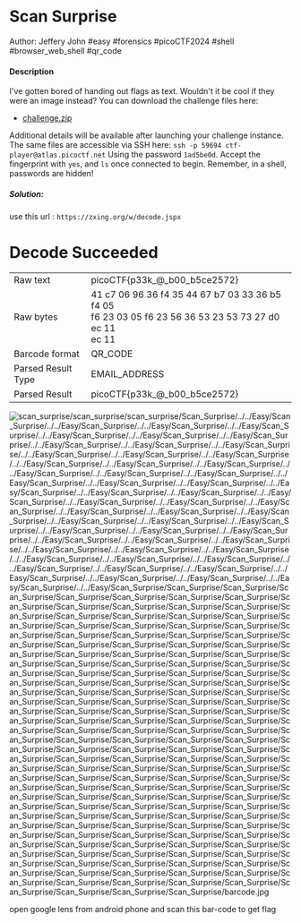 # Scan Surprise

Author: Jeffery John
#easy #forensics #picoCTF2024 #shell #browser_web_shell #qr_code
#### Description

I've gotten bored of handing out flags as text. Wouldn't it be cool if they were an image instead? You can download the challenge files here:

- [challenge.zip](https://artifacts.picoctf.net/c_atlas/2/challenge.zip)

Additional details will be available after launching your challenge instance.
The same files are accessible via SSH here: `ssh -p 59694 ctf-player@atlas.picoctf.net` Using the password `1ad5be0d`. Accept the fingerprint with `yes`, and `ls` once connected to begin. Remember, in a shell, passwords are hidden!

##### Solution: 
use this url : `https://zxing.org/w/decode.jspx`
# Decode Succeeded

|                    |                                                                                                                 |
| ------------------ | --------------------------------------------------------------------------------------------------------------- |
| Raw text           | picoCTF{p33k_@_b00_b5ce2572}                                                                                    |
| Raw bytes          | 41 c7 06 96 36 f4 35 44   67 b7 03 33 36 b5 f4 05<br>f6 23 03 05 f6 23 56 36   53 23 53 73 27 d0 ec 11<br>ec 11 |
| Barcode format     | QR_CODE                                                                                                         |
| Parsed Result Type | EMAIL_ADDRESS                                                                                                   |
| Parsed Result      | picoCTF{p33k_@_b00_b5ce2572}                                                                                    |


![scan\_surprise/scan\_surprise/scan\_surprise/Scan\_Surprise/../../Easy/Scan\_Surprise/../../Easy/Scan\_Surprise/../../Easy/Scan\_Surprise/../../Easy/Scan\_Surprise/../../Easy/Scan\_Surprise/../../Easy/Scan\_Surprise/../../Easy/Scan\_Surprise/../../Easy/Scan\_Surprise/../../Easy/Scan\_Surprise/../../Easy/Scan\_Surprise/../../Easy/Scan\_Surprise/../../Easy/Scan\_Surprise/../../Easy/Scan\_Surprise/../../Easy/Scan\_Surprise/../../Easy/Scan\_Surprise/../../Easy/Scan\_Surprise/../../Easy/Scan\_Surprise/../../Easy/Scan\_Surprise/../../Easy/Scan\_Surprise/../../Easy/Scan\_Surprise/../../Easy/Scan\_Surprise/../../Easy/Scan\_Surprise/../../Easy/Scan\_Surprise/../../Easy/Scan\_Surprise/../../Easy/Scan\_Surprise/../../Easy/Scan\_Surprise/../../Easy/Scan\_Surprise/../../Easy/Scan\_Surprise/../../Easy/Scan\_Surprise/../../Easy/Scan\_Surprise/../../Easy/Scan\_Surprise/../../Easy/Scan\_Surprise/../../Easy/Scan\_Surprise/../../Easy/Scan\_Surprise/../../Easy/Scan\_Surprise/../../Easy/Scan\_Surprise/../../Easy/Scan\_Surprise/../../Easy/Scan\_Surprise/../../Easy/Scan\_Surprise/../../Easy/Scan\_Surprise/../../Easy/Scan\_Surprise/../../Easy/Scan\_Surprise/../../Easy/Scan\_Surprise/../../Easy/Scan\_Surprise/../../Easy/Scan\_Surprise/../../Easy/Scan\_Surprise/../../Easy/Scan\_Surprise/../../Easy/Scan\_Surprise/../../Easy/Scan\_Surprise/../../Easy/Scan\_Surprise/../../Easy/Scan\_Surprise/../../Easy/Scan\_Surprise/../../Easy/Scan\_Surprise/../../Easy/Scan\_Surprise/../../Easy/Scan\_Surprise/Scan_Surprise/Scan_Surprise/Scan_Surprise/Scan_Surprise/Scan_Surprise/Scan_Surprise/Scan_Surprise/Scan_Surprise/Scan_Surprise/Scan_Surprise/Scan_Surprise/Scan_Surprise/Scan_Surprise/Scan_Surprise/Scan_Surprise/Scan_Surprise/Scan_Surprise/Scan_Surprise/Scan_Surprise/Scan_Surprise/Scan_Surprise/Scan_Surprise/Scan_Surprise/Scan_Surprise/Scan_Surprise/Scan_Surprise/Scan_Surprise/Scan_Surprise/Scan_Surprise/Scan_Surprise/Scan_Surprise/Scan_Surprise/Scan_Surprise/Scan_Surprise/Scan_Surprise/Scan_Surprise/Scan_Surprise/Scan_Surprise/Scan_Surprise/Scan_Surprise/Scan_Surprise/Scan_Surprise/Scan_Surprise/Scan_Surprise/Scan_Surprise/Scan_Surprise/Scan_Surprise/Scan_Surprise/Scan_Surprise/Scan_Surprise/Scan_Surprise/Scan_Surprise/Scan_Surprise/Scan_Surprise/Scan_Surprise/Scan_Surprise/Scan_Surprise/Scan_Surprise/Scan_Surprise/Scan_Surprise/Scan_Surprise/Scan_Surprise/Scan_Surprise/Scan_Surprise/Scan_Surprise/Scan_Surprise/Scan_Surprise/Scan_Surprise/Scan_Surprise/Scan_Surprise/Scan_Surprise/Scan_Surprise/Scan_Surprise/Scan_Surprise/Scan_Surprise/Scan_Surprise/Scan_Surprise/Scan_Surprise/Scan_Surprise/Scan_Surprise/Scan_Surprise/Scan_Surprise/Scan_Surprise/Scan_Surprise/Scan_Surprise/Scan_Surprise/Scan_Surprise/Scan_Surprise/Scan_Surprise/Scan_Surprise/Scan_Surprise/Scan_Surprise/Scan_Surprise/Scan_Surprise/Scan_Surprise/Scan_Surprise/Scan_Surprise/Scan_Surprise/Scan_Surprise/Scan_Surprise/Scan_Surprise/Scan_Surprise/Scan_Surprise/Scan_Surprise/Scan_Surprise/Scan_Surprise/Scan_Surprise/Scan_Surprise/Scan_Surprise/Scan_Surprise/Scan_Surprise/Scan_Surprise/Scan_Surprise/Scan_Surprise/Scan_Surprise/Scan_Surprise/Scan_Surprise/Scan_Surprise/Scan_Surprise/Scan_Surprise/Scan_Surprise/Scan_Surprise/Scan_Surprise/Scan_Surprise/Scan_Surprise/Scan_Surprise/Scan_Surprise/Scan_Surprise/Scan_Surprise/Scan_Surprise/Scan_Surprise/Scan_Surprise/Scan_Surprise/Scan_Surprise/Scan_Surprise/Scan_Surprise/Scan_Surprise/Scan_Surprise/Scan_Surprise/Scan_Surprise/Scan_Surprise/Scan_Surprise/Scan_Surprise/Scan_Surprise/Scan_Surprise/Scan_Surprise/Scan_Surprise/Scan_Surprise/Scan_Surprise/Scan_Surprise/Scan_Surprise/Scan_Surprise/Scan_Surprise/Scan_Surprise/Scan_Surprise/Scan_Surprise/Scan_Surprise/Scan_Surprise/Scan_Surprise/Scan_Surprise/Scan_Surprise/barcode.jpg](barcode.jpg)

open google lens from android phone and scan this bar-code to get flag
